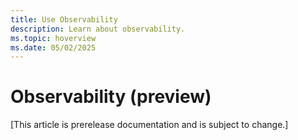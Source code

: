 ```yaml
---
title: Use Observability
description: Learn about observability.
ms.topic: hoverview
ms.date: 05/02/2025
---
```


# Observability (preview)

[This article is prerelease documentation and is subject to change.]